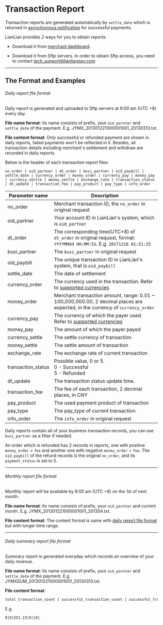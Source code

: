 # Transaction Report

Transaction reports are generated automatically by ```settle_date``` which is returned in [asynchronous notification](async-notification-concept.md) for successful payments.

LianLian provides 2 ways for you to obtain reports:

* Download it from [merchant dashboard](https://b.lianlianpay.com/trader/login.htm).

* Download it from Sftp servers. In order to obtain Sftp access, you need to contact [tech_support@lianlianpay.com](mailto:tech_support@lianlianpay.com).

***

## The Format and Examples

###### Daily report file format

Daily report is generated and uploaded to Sftp servers at 9:00 am (UTC +8) every day. 

**File name format**: Its name consists of prefix, your ```oid_parnter``` and ```settle_date``` of the payment. E.g. JYMX_201301221000001001_20130313.txt.

**File content format**: Only successful or refunded payment are shown in daily reports, failed payments won't be reflected in it. Besides, all transaction details including merchant's settlement and withdraw are recorded in daily reports.

Below is the header of each transaction report files:

```text
no_order | oid_partner | dt_order | busi_partner | oid_paybill | settle_date | currency_order | money_order | currenty_pay | money_pay | currency_settle | money_settle | exchange_rate | transaction_status | dt_update | transaction_fee | pay_product | pay_type | info_order  
```

|Parameter name|Description|
|---|---|
|no_order|Merchant transaction ID, the ```no_order``` in original request|
|oid_partner|Your account ID in LianLian's system, which is ```oid_partner```|
|dt_order|The corresponding time(UTC+8) of ```dt_order``` in original request, format: ```YYYYMMdd HH:MM:SS```. E.g. ```20171216 01:51:25```|
|busi_partner| The ```busi_partner``` in original request|
|oid_paybill|The unique transaction ID in LianLian's system, that is ```oid_paybill```|
|settle_date|The date of settlement|
|currency_order|The currency used in the transaction. Refer to [supported currencies](supported-currencies.md) |
|money_order|Merchant transaction amount, range: 0.01 ~ 100,000,000.00, 2 decimal places are expected, in the currency of ```currency_order```|
|currency_pay|The currency of which the payer used. Refer to [supported currencies](supported-currencies.md)|
|money_pay|The amount of which the payer payed|
|currency_settle|The settle currency of transaction|
|money_settle|The settle amount of transaction|
|exchange_rate|The exchange rate of current transaction|
|transaction_status|Possible value, 0 or 5. <br> 0 - Successful <br> 5 - Refunded|
|dt_update| The transaction status update time. |
|transaction_fee| The fee of each transaction, 2 decimal places, in CNY|
|pay_product|The used payment product of transaction|
|pay_type|The pay_type of current transaction|
|info_order| The ```info_order``` in original request|

Daily reports contain all of your business transaction records, you can use ```busi_partner``` as a filter if needed. 

An order which is refunded has 2 records in reports, one with positive ```money_order``` + ```fee``` and another one with negative ```money_order``` + ```fee```. The ```oid_paybill``` of the refund records is the original ```no_order```, and its ```payment_status``` is set to 5.

***

###### Monthly report file format

Monthly report will be available by 9:00 am (UTC +8) on the 1st of next month.

**File name format**: Its name consists of prefix, your ```oid_parnter``` and current month. E.g. JYMX_201301221000001001_201304.txt.

**File content format**: The content format is same with [daily report file format](#daily-report-file-format) but with longer time range.

***

###### Daily summary report file format

Summary report is generated everyday which records an overview of your daily revenue.

**File name format**: Its name consists of prefix, your ```oid_parnter``` and ```settle_date``` of the payment. E.g. JYMXSUM_201301221000001001_20130313.txt.

**File content format**:

```html
total_transaction_count | successful_transaction_count | successful_transaction_amount_summary(2 decimal places, in CNY) | refunded_transaction_count | refunded_transaction_amount_summary(2 decimal places, in CNY, negative value) | canceled_transaction_count | canceled_transaction_amount_summary(2 decimal places, in CNY, negative value)
```

E.g.

```html
8|8|551.23|0||0|
```